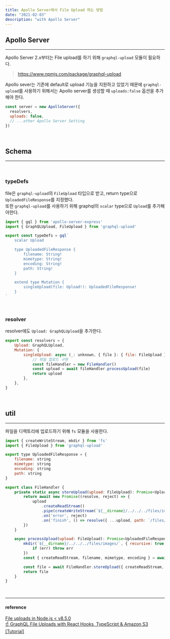 ```yaml
---
title: Apollo Server에서 File Upload 하는 방법
date: "2021-02-03"
description: "with Apollo Server"
---
```


## Apollo Server 
---
Apollo Server 2.x부터는 File upload를 하기 위해 `graphql-upload` 모듈이 필요하다. 

> https://www.npmjs.com/package/graphql-upload

Apollo sever는 기존에 default로 upload 기능을  지원하고 있었기 때문에 `graphql-upload`를 사용하기 위해서는 Apollo server를 생성할 때 `uploads:false` 옵션을 추가해야 한다. 

```js
const server = new ApolloServer({
  resolvers,
  uploads: false,
  // ...other Apollo Server Setting
})
```
<br/>  

## Schema 
---
<br/>  

### typeDefs  

file은 `graphql-upload`의 `FileUpload` 타입으로 받고,
return type으로 `UploadedFileResponse`를 지정했다.   
또한 `graphql-upload`를 사용하기 위해 graphql의 `scalar` type으로 `Upload`를 추가해야한다.

```js
import { gql } from 'apollo-server-express'
import { GraphQLUpload, FileUpload } from 'graphql-upload'

export const typeDefs = gql`
	scalar Upload

	type UploadedFileResponse {
		filename: String!
		mimetype: String!
		encoding: String!
		path: String!
	}

	extend type Mutation {
		singleUpload(file: Upload!): UploadedFileResponse!
	}
`
```
<br/>

### resolver
resolver에도 `Upload: GraphQLUpload`을 추가한다.
```js
export const resolvers = {
	Upload: GraphQLUpload,
	Mutation: {
		singleUpload: async (_: unknown, { file }: { file: FileUpload }): Promise<UploadedFileResponse> => {
			// 파일 업로드 구현 
			const fileHandler = new FileHandler()
			const upload = await fileHandler.processUpload(file)
			return upload
		},
	},
}
```

<br/>

## util 
---
파일을 디렉토리에 업로드하기 위해 `fs` 모듈을 사용한다.  

```js
import { createWriteStream, mkdir } from 'fs'
import { FileUpload } from 'graphql-upload'

export type UploadedFileResponse = {
	filename: string
	mimetype: string
	encoding: string
	path: string
}

export class FileHandler {
	private static async storeUpload(upload: FileUpload): Promise<UploadedFileResponse> {
		return await new Promise((resolve, reject) => {
			upload
				.createReadStream()
				.pipe(createWriteStream(`${__dirname}/../../../files/images/${upload.filename}`))
				.on('error', reject)
				.on('finish', () => resolve({ ...upload, path: `/files/images/${upload.filename}` }))
		})
	}

	async processUpload(upload: FileUpload): Promise<UploadedFileResponse> {
		mkdir(`${__dirname}/../../../files/images/`, { recursive: true }, (err) => {
			if (err) throw err
		})
		const { createReadStream, filename, mimetype, encoding } = await upload

		const file = await FileHandler.storeUpload({ createReadStream, filename, mimetype, encoding })
		return file
	}
}
```


<br/>

---
#### reference

[File uploads in Node.js < v8.5.0](https://www.apollographql.com/docs/apollo-server/migration-file-uploads/)  
[☝️ GraphQL File Uploads with React Hooks, TypeScript & Amazon S3 [Tutorial]](https://www.apollographql.com/blog/graphql-file-uploads-with-react-hooks-typescript-amazon-s3-tutorial-ef39d21066a2/)